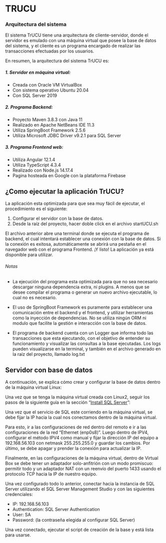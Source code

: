 # TRUCU
### Arquitectura del sistema 

El sistema TrUCU tiene una arquitectura de cliente-servidor, donde el servidor es emulado con una máquina virtual que posee la base de datos del sistema, y el cliente es un programa encargado de realizar las transacciones efectuadas por los usuarios. 

En resumen, la arquitectura del sistema TrUCU es: 
##### 1. Servidor en máquina virtual:
- Creada con Oracle VM VirtualBox 
- Con sistema operativo Ubuntu 20.04 
- Con SQL Server 2019 

##### 2. Programa Backend: 
- Proyecto Maven 3.8.3 con Java 11 
- Realizado en Apache NetBeans IDE 11.3 
- Utiliza SpringBoot Framework 2.5.6 
- Utiliza Microsoft JDBC Driver v9.2.1 para SQL Server 

##### 3. Programa Frontend web: 
- Utiliza Angular 12.1.4 
- Utiliza TypeScript 4.3.4 
- Realizado con Node.js 14.17.4 
- Pagina hosteada en Google con la plataforma Firebase 

## ¿Como ejecutar la aplicación TrUCU? 
La aplicación esta optimizada para que sea muy fácil de ejecutar, el procedimiento es el siguiente: 
1. Configurar el servidor con la base de datos. 
2. Desde la raíz del proyecto, hacer doble click en el archivo startUCU.sh 

El archivo anterior abre una terminal donde se ejecuta el programa de backend, el cual intentará establecer una conexión con la base de datos. Si la conexión es exitosa, automáticamente se abrirá una pestaña en el navegador web con el programa Frontend. ¡Y listo! La aplicación ya está disponible para utilizar. 

###### Notas 
- La ejecución del programa esta optimizada para que no sea necesario descargar ninguna dependencia extra, ni plugins. A menos que se desee compilar el programa o generar un nuevo archivo ejecutable, lo cual no es necesario. 

- El uso de SpringBoot Framework es puramente para establecer una comunicación entre el backend y el frontend, y utilizar herramientas como la inyección de dependencias. No se utiliza ningún ORM ni modulo que facilite la gestión e interacción con la base de datos. 

- El programa de backend cuenta con un Logger que informa todo las transacciones que esta ejecutando, con el objetivo de entender su funcionamiento y visualizar las consultas a la base ejecutadas. Los logs pueden visualizarse en la terminal, y también en el archivo generado en la raíz del proyecto, llamado log.txt 

## Servidor con base de datos 
A continuación, se explica cómo crear y configurar la base de datos dentro de la máquina virtual Linux: 

Una vez que se tenga la máquina virtual creada con Linux2, seguir los pasos de la siguiente guía en la sección “[Install SQL Server](https://docs.microsoft.com/en-us/sql/linux/quickstart-install-connect-ubuntu?view=sql-server-ver15#install)”: 

Una vez que el servicio de SQL este corriendo en la máquina virtual, se debe fijar la IP hacia la cual nos conectamos dentro de la máquina virtual.  

Para esto, ir a las configuraciones de red dentro del remoto e ir a las configuraciones de la red “Ethernet (enp0s8)”. Luego dentro de IPV4, configurar el método IPV4 como manual y fijar la dirección IP del equipo a 192.168.56.103 con netmask 255.255.255.0 y guardar los cambios. Por último, se debe apagar y prender la conexión para actualizar la IP.  

Finalmente, en las configuraciones de la máquina virtual, dentro de Virtual Box se debe tener un adaptador solo-anfitrión con un modo promiscuo: permitir todo y un adaptador NAT con un reenvío del puerto 1433 usando el protocolo TCP hacia la IP de nuestro equipo.  

Una vez configurado todo lo anterior, conectar hacia la instancia de SQL Server utilizando el SQL Server Management Studio y con las siguientes credenciales:  
- IP: 192.168.56.103  
- Authentication: SQL Server Authentication  
- User: SA  
- Password: (la contraseña elegida al configurar SQL Server)  

Una vez conectado, ejecutar el script de creación de la base y está lista para usarse. 
